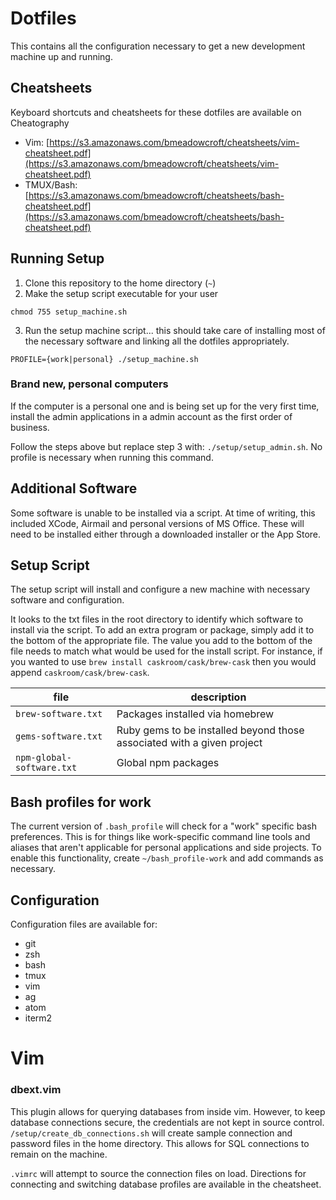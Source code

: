 # Dotfiles
This contains all the configuration necessary to get a new development machine up and running.

## Cheatsheets
Keyboard shortcuts and cheatsheets for these dotfiles are available on Cheatography

* Vim: [https://s3.amazonaws.com/bmeadowcroft/cheatsheets/vim-cheatsheet.pdf](https://s3.amazonaws.com/bmeadowcroft/cheatsheets/vim-cheatsheet.pdf)
* TMUX/Bash: [https://s3.amazonaws.com/bmeadowcroft/cheatsheets/bash-cheatsheet.pdf](https://s3.amazonaws.com/bmeadowcroft/cheatsheets/bash-cheatsheet.pdf)

## Running Setup
1. Clone this repository to the home directory (`~`)
2. Make the setup script executable for your user
```
chmod 755 setup_machine.sh
```
3. Run the setup machine script... this should take care of installing most of the necessary software and linking all the dotfiles appropriately.
```
PROFILE={work|personal} ./setup_machine.sh
```

### Brand new, personal computers
If the computer is a personal one and is being set up for the very first time, install the admin applications in a admin account as the first order of business.

Follow the steps above but replace step 3 with: `./setup/setup_admin.sh`.  No profile is necessary when running this command.

## Additional Software
Some software is unable to be installed via a script.  At time of writing, this included XCode, Airmail and personal versions of MS Office.  These will need to be installed either through a downloaded installer or the App Store.

## Setup Script
The setup script will install and configure a new machine with necessary software and configuration.

It looks to the txt files in the root directory to identify which software to install via the script.  To add an extra program or package, simply add it to the bottom of the appropriate file.  The value you add to the bottom of the file needs to match what would be used for the install script.  For instance, if you wanted to use `brew install caskroom/cask/brew-cask` then you would append `caskroom/cask/brew-cask`.

| file                      | description                                                            |
|---------------------------|------------------------------------------------------------------------|
| `brew-software.txt`       | Packages installed via homebrew                                        |
| `gems-software.txt`       | Ruby gems to be installed beyond those associated with a given project |
| `npm-global-software.txt` | Global npm packages                                                    |

## Bash profiles for work
The current version of `.bash_profile` will check for a "work" specific bash preferences.  This is for things like work-specific command line tools and aliases that aren't applicable for personal applications and side projects.  To enable this
functionality, create `~/bash_profile-work` and add commands as necessary.

## Configuration
Configuration files are available for:

- git
- zsh
- bash
- tmux
- vim
- ag
- atom
- iterm2


# Vim
### dbext.vim
This plugin allows for querying databases from inside vim.  However, to keep database connections secure, the credentials are not kept in source control.  `/setup/create_db_connections.sh` will create sample connection and password files in the home directory.  This allows for SQL connections to remain on the machine.

`.vimrc` will attempt to source the connection files on load.  Directions for connecting and switching database profiles are available in the cheatsheet.
